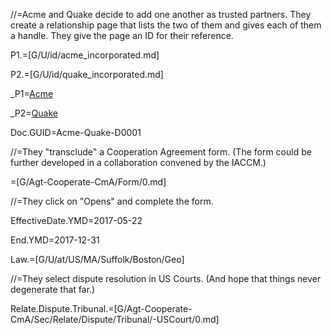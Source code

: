 //=Acme and Quake decide to add one another as trusted partners.  They create a relationship page that lists the two of them and gives each of them a handle.  They give the page an ID for their reference.

P1.=[G/U/id/acme_incorporated.md]

P2.=[G/U/id/quake_incorporated.md]

_P1=<a href="#Def.P1.Sec" class="definedterm">Acme</a>

_P2=<a href="#Def.P2.Sec" class="definedterm">Quake</a>

Doc.GUID=Acme-Quake-D0001

//=They "transclude" a Cooperation Agreement form.  (The form could be further developed in a collaboration convened by the IACCM.)

=[G/Agt-Cooperate-CmA/Form/0.md]  

//=They click on "Opens" and complete the form.

EffectiveDate.YMD=2017-05-22

End.YMD=2017-12-31

Law.=[G/U/at/US/MA/Suffolk/Boston/Geo]

//=They select dispute resolution in US Courts.  (And hope that things never degenerate that far.)

Relate.Dispute.Tribunal.=[G/Agt-Cooperate-CmA/Sec/Relate/Dispute/Tribunal/-USCourt/0.md]